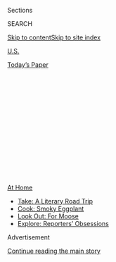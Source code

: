 <div id="app">

<div>

<div>

<div>

<div class="NYTAppHideMasthead css-1q2w90k e1suatyy0">

<div class="section css-ui9rw0 e1suatyy2">

<div class="css-eph4ug er09x8g0">

<div class="css-6n7j50">

</div>

<span class="css-1dv1kvn">Sections</span>

<div class="css-10488qs">

<span class="css-1dv1kvn">SEARCH</span>

</div>

[Skip to content](#site-content)[Skip to site
index](#site-index)

</div>

<div id="masthead-section-label" class="css-1wr3we4 eaxe0e00">

[U.S.](https://www.nytimes.com/section/us)

</div>

<div class="css-10698na e1huz5gh0">

</div>

</div>

<div id="masthead-bar-one" class="section hasLinks css-15hmgas e1csuq9d3">

<div class="css-uqyvli e1csuq9d0">

</div>

<div class="css-1uqjmks e1csuq9d1">

</div>

<div class="css-9e9ivx">

[](https://myaccount.nytimes.com/auth/login?response_type=cookie&client_id=vi)

</div>

<div class="css-1bvtpon e1csuq9d2">

[Today’s
Paper](https://www.nytimes.com/section/todayspaper)

</div>

</div>

</div>

</div>

<div data-aria-hidden="false">

<div id="site-content" data-role="main">

<div>

<div class="css-1aor85t" style="opacity:0.000000001;z-index:-1;visibility:hidden">

<div class="css-1hqnpie">

<div class="css-epjblv">

<span class="css-17xtcya">[U.S.](/section/us)</span><span class="css-x15j1o">|</span><span class="css-fwqvlz">Pregnant
in a Pandemic? These 5 Mothers of Newborns Have
Advice</span>

</div>

<div class="css-k008qs">

<div class="css-1iwv8en">

<span class="css-18z7m18"></span>

<div>

</div>

</div>

<span class="css-1n6z4y">https://nyti.ms/2xTJ2yq</span>

<div class="css-1705lsu">

<div class="css-4xjgmj">

<div class="css-4skfbu" data-role="toolbar" data-aria-label="Social Media Share buttons, Save button, and Comments Panel with current comment count" data-testid="share-tools">

  - 
  - 
  - 
  - 
    
    <div class="css-6n7j50">
    
    </div>

  - 
  - 

</div>

</div>

</div>

</div>

</div>

</div>

<div id="NYT_TOP_BANNER_REGION" class="css-13pd83m">

<div>

<div id="maps-athome-menu" class="section interactive-content interactive-size-medium css-1edisqu">

<div class="css-17ih8de interactive-body">

<div class="at-home-nav__innerContainer">

<div class="at-home-nav__title">

[At
Home](https://www.nytimes.com/spotlight/at-home?action=click&pgtype=Article&state=default&region=TOP_BANNER&context=at_home_menu)

</div>

  - [Take: A Literary Road
    Trip](https://www.nytimes.com/2020/07/28/books/time-for-a-literary-road-trip.html?action=click&pgtype=Article&state=default&region=TOP_BANNER&context=at_home_menu)
  - [Cook: Smoky
    Eggplant](https://www.nytimes.com/2020/07/29/magazine/bored-with-your-home-cooking-some-smoky-eggplant-will-fix-that.html?action=click&pgtype=Article&state=default&region=TOP_BANNER&context=at_home_menu)
  - [Look Out: For
    Moose](https://www.nytimes.com/2020/07/27/travel/moose-michigan-isle-royale.html?action=click&pgtype=Article&state=default&region=TOP_BANNER&context=at_home_menu)
  - [Explore: Reporters’
    Obsessions](https://www.nytimes.com/interactive/2020/at-home/even-more-reporters-editors-diaries-lists-recommendations.html?action=click&pgtype=Article&state=default&region=TOP_BANNER&context=at_home_menu)

</div>

</div>

</div>

</div>

</div>

<div id="top-wrapper" class="css-1sy8kpn">

<div id="top-slug" class="css-l9onyx">

Advertisement

</div>

[Continue reading the main
story](#after-top)

<div class="ad top-wrapper" style="text-align:center;height:100%;display:block;min-height:250px">

<div id="top" class="place-ad" data-position="top" data-size-key="top">

</div>

</div>

<div id="after-top">

</div>

</div>

<div>

<div id="sponsor-wrapper" class="css-1hyfx7x">

<div id="sponsor-slug" class="css-19vbshk">

Supported by

</div>

[Continue reading the main
story](#after-sponsor)

<div id="sponsor" class="ad sponsor-wrapper" style="text-align:center;height:100%;display:block">

</div>

<div id="after-sponsor">

</div>

</div>

<div class="css-186x18t">

</div>

<div class="css-1vkm6nb ehdk2mb0">

# Pregnant in a Pandemic? These 5 Mothers of Newborns Have Advice

</div>

Try to laugh, trust your own judgment and concentrate on your baby.

![<span class="css-16f3y1r e13ogyst0">Poonam Sharma Mathis documented
her experience having a baby in New York City, just as hospitalizations
and deaths from the coronavirus were starting to
rise.</span>](https://static01.nyt.com/images/2020/05/07/nyregion/nyregionspecial/poonam-c-section/poonam-c-section-videoSixteenByNineJumbo1600.jpg)

<div class="css-18e8msd">

<div class="css-vp77d3 epjyd6m0">

<div class="css-hus3qt ey68jwv0" data-aria-hidden="true">

[![Shreeya
Sinha](https://static01.nyt.com/images/2018/07/12/multimedia/author-shreeya-sinha/author-shreeya-sinha-thumbLarge.png
"Shreeya Sinha")](https://www.nytimes.com/by/shreeya-sinha)

</div>

<div class="css-1baulvz">

By [<span class="css-1baulvz last-byline" itemprop="name">Shreeya
Sinha</span>](https://www.nytimes.com/by/shreeya-sinha)

</div>

</div>

  - 
    
    <div class="css-ld3wwf e16638kd2">
    
    Published May 10, 2020Updated May 13,
    2020
    
    </div>

  - 
    
    <div class="css-4xjgmj">
    
    <div class="css-pvvomx" data-role="toolbar" data-aria-label="Social Media Share buttons, Save button, and Comments Panel with current comment count" data-testid="share-tools">
    
      - 
      - 
      - 
      - 
        
        <div class="css-6n7j50">
        
        </div>
    
      - 
      - 
    
    </div>
    
    </div>

</div>

</div>

<div class="section meteredContent css-1r7ky0e" name="articleBody" itemprop="articleBody">

<div class="css-1fanzo5 StoryBodyCompanionColumn">

<div class="css-53u6y8">

Before the coronavirus, expectant mothers relied on support from family
and friends to help them recover from painful deliveries and adapt to
unpredictable life with a newborn. Now many parents have to go it alone
and make gut-wrenching decisions:

Is a [home birth less
risky](https://www.nytimes.com/2020/03/30/parenting/home-birth-coronavirus-hospital.html)?
Who will take care of the kids if your partner is with you at the
hospital? Should you allow visitors to help with the laundry, or
struggle to do it yourself to limit your exposure to others?

The New York Times asked parents to tell us how they are coping. We
heard from more than 800 readers in at least two dozen states and five
countries. Here are some of their stories and advice for new mothers,
edited for length and clarity.

## ‘There are some silver linings for somebody who is a single mom.’

*Emily, 37, a manager at a Maryland state office, delivered her first
child, Romero, at home. She asked that her full name not be used.*

I had planned a home birth since I was five minutes pregnant. When I
first started telling people I was planning this, before the pandemic, I
was getting comments like, “Are you sure you are safe?” Now people are
asking, “Can I get the contact information?”

</div>

</div>

<div class="css-1fanzo5 StoryBodyCompanionColumn">

<div class="css-53u6y8">

I set up an aerial yoga hammock in what was once my dining room. I set
up my space that I’ve been calling the “birth gym.” I was in labor with
him for two days and 17 hours. There was a point in labor when I ran out
of contractions and we had the conversation: Should we go to the
hospital? At that point if they saw me and the baby’s position, they
would most likely give me a C-section. The midwives gave me homeopathic
stuff, and then they coached me with my mom through two hours of squats.
I had a very deep level of trust in the midwives because I went through
hours of preparation and training.

I felt the risk of exposure from going to hospital would’ve been higher.
Because of the way that the hospital takes precautions, I could only
have one person with me, excluding the midwives. I was worried about
being separated from my baby.

My partner, he’s sort of a friendly sperm donor. He’s in a high-risk
profession, so he’s not safe to see the baby. I have to weigh the risk
of someone coming in and being exposed versus hemorrhaging because I
carried too much laundry downstairs versus the risk of the baby getting
an infection because the laundry didn’t get done because I couldn’t
carry it.

There are some silver linings for somebody who is a single mom because
all of a sudden everyone needs accommodations. The possibility that I
could telework for longer, and then be able to breastfeed and not have
to put him in day care too young, has increased.

</div>

</div>

<div class="css-79elbk" data-testid="photoviewer-wrapper">

<div class="css-z3e15g" data-testid="photoviewer-wrapper-hidden">

</div>

<div class="css-1a48zt4 ehw59r15" data-testid="photoviewer-children">

![<span class="css-16f3y1r e13ogyst0" data-aria-hidden="true">Emily’s
son,
Romero.</span>](https://static01.nyt.com/images/2020/05/08/us/00VIRUS-BIRTHING/00VIRUS-BIRTHING-articleLarge.jpg?quality=75&auto=webp&disable=upscale)

</div>

</div>

<div class="css-1fanzo5 StoryBodyCompanionColumn">

<div class="css-53u6y8">

### **Advice to mothers:**

You got to trust your own judgment as a mom. As a parent, you are the
most in tune to what the best decision for your kid is.

</div>

</div>

<div class="css-1fanzo5 StoryBodyCompanionColumn">

<div class="css-53u6y8">

## ‘I’m grieving the postpartum that I could have had.’

*Carly Buxton, 35, a market researcher in Virginia, delivered Callum,
her second child, at a hospital.*

I became a postpartum doula after the birth of my first child, and I had
such high hopes for how I wanted to call on my village of support this
time around. But instead, it’s all FaceTime kisses and waves through
glass porch doors.

I’m grieving the postpartum that I could have had. I’m grieving the fact
that I could’ve had time with my husband while my daughter was at
preschool. He’s barely able to hold the baby because he’s running around
with a toddler. **** I’m grieving my parents who have only met the new
baby three times. On top of that, I have guilt because our situation is
so much better than others. We are able to order and pay for groceries.
There’s all this stuff I should be thankful for, but not being able to
be thankful for it makes it worse. There’s this persistent fear that
we’re not in the clear. We mothers who are delivering babies right now
— this is
history-making.

</div>

</div>

<div class="css-79elbk" data-testid="photoviewer-wrapper">

<div class="css-z3e15g" data-testid="photoviewer-wrapper-hidden">

</div>

<div class="css-1a48zt4 ehw59r15" data-testid="photoviewer-children">

<div class="css-1xdhyk6 erfvjey0">

<span class="css-1ly73wi e1tej78p0">Image</span>

<div class="css-zjzyr8">

<div data-testid="lazyimage-container" style="height:645.7333333333333px">

</div>

</div>

</div>

<span class="css-16f3y1r e13ogyst0" data-aria-hidden="true">Carly Buxton
delivered Callum, her second child.</span>

</div>

</div>

<div class="css-1fanzo5 StoryBodyCompanionColumn">

<div class="css-53u6y8">

### **Advice to mothers:**

Connect to people you can trust who are knowledgeable and skilled in
this field who can walk you through your decision-making process. People
are scrambling right now to build virtual support networks. Be open to
that kind of stuff. It doesn’t feel the same. Try to
laugh.

## ‘I didn’t really get to feel my baby’s skin or kiss her until we were discharged.’

*Danielle Galiano, 33, an I.T. consultant in New Jersey, delivered
Céleste*, *her second child, at a hospital.*

</div>

</div>

<div class="css-1fanzo5 StoryBodyCompanionColumn">

<div class="css-53u6y8">

There was anxiety, and we had to make hard decisions. Each step of the
way our birth plan started to change. We couldn’t bring our daughter
with us, so we had to have our parents come help. Our doctor told us
given Covid-19, a C-section would be more optimal, so we could plan for
all doctors to be there. It was a bit surreal giving birth with a mask
and surgical gear. I didn’t really get to feel my baby’s skin or kiss
her until we were discharged.

I went once a week to doctor’s appointments with masks — people were
being tested in their cars outside.

We’ve tried to stock up as much as we can, but it’s always a lingering
concern. For example, I’m breastfeeding and I needed a nipple shield.
Thank God we found it on Target. We buy certain things in advance, but
we are also [trying not to
stockpile](https://www.nytimes.com/2020/03/30/parenting/coronavirus-baby-formula-shortages-wipes-diapers.html)
because it adds to the issues everyone is
facing.

</div>

</div>

<div class="css-79elbk" data-testid="photoviewer-wrapper">

<div class="css-z3e15g" data-testid="photoviewer-wrapper-hidden">

</div>

<div class="css-1a48zt4 ehw59r15" data-testid="photoviewer-children">

<div class="css-1xdhyk6 erfvjey0">

<span class="css-1ly73wi e1tej78p0">Image</span>

<div class="css-zjzyr8">

<div data-testid="lazyimage-container" style="height:515.5555555555555px">

</div>

</div>

</div>

<span class="css-16f3y1r e13ogyst0" data-aria-hidden="true">Danielle
Galiano delivered her second child, Céleste.</span>

</div>

</div>

<div class="css-1fanzo5 StoryBodyCompanionColumn">

<div class="css-53u6y8">

### **Advice to mothers:**

I’m lucky I have a supportive loving partner doing this with me. If you
really sit and think, it can get overwhelming. Try to concentrate on
your baby and doing the best you can.

## ‘It is akin, I imagine, to having a baby in post-apocalyptic times.’

*Lindsey Gordon, 33, a former bar manager in New Orleans, delivered her
first child, Atlas, at a hospital.*

My doctor insisted I be induced on my due date because she was worried
about waiting any longer with the current pandemic scare. I was only
allowed one person with me throughout the entire birthing process. I
conceded to be induced entirely against my wishes but in times like
these, you do what you have to do. I was calm until the baby arrived —
seemingly healthy and perfect. Now I am a pile of nerves and fear. No
one is allowed to see our baby. It is heartbreaking that his
grandparents won’t get to hold him for the foreseeable future. It is
akin, I imagine, to having a baby in post-apocalyptic times. Everything
is surreal, scary and weird — searching for a sense of normalcy is a
futile endeavor.

</div>

</div>

<div class="css-1fanzo5 StoryBodyCompanionColumn">

<div class="css-53u6y8">

My post-op appointment at two weeks was a video call. I’m showing my
C-section scar in my phone camera. I cannot imagine having medical
issues post-op right now. I had to buy an infant scale to avoid having
to go back in, because he’s got weight issues.

There’s only so much you can do remotely. It was a terrible problem with
the whole breastfeeding thing. I found it exponentially more difficult
than the C-section. I’ve tried several times to get in touch with my
lactation specialist to no
avail.

</div>

</div>

<div class="css-79elbk" data-testid="photoviewer-wrapper">

<div class="css-z3e15g" data-testid="photoviewer-wrapper-hidden">

</div>

<div class="css-1a48zt4 ehw59r15" data-testid="photoviewer-children">

<div class="css-1xdhyk6 erfvjey0">

<span class="css-1ly73wi e1tej78p0">Image</span>

<div class="css-zjzyr8">

<div data-testid="lazyimage-container" style="height:515.5555555555555px">

</div>

</div>

</div>

<span class="css-16f3y1r e13ogyst0" data-aria-hidden="true">Lindsey
Gordon delivered Atlas, her first child.</span>

</div>

</div>

<div class="css-1fanzo5 StoryBodyCompanionColumn">

<div class="css-53u6y8">

### **Advice to mothers:**

Do the best you can. Be as strong as you can. It’s hard. Try to focus on
health and the baby and yourself — that’s really all that matters.

## ‘No one has met her. No one’s going to meet her.’

*Emily Fazio, 33, a teacher in Illinois, delivered Josie, her second
child, at a hospital.*

I had no idea what my nurses actually looked like. They were all in
P.P.E., We joked, “Oh, I’ll run into you in the grocery store, and I
won’t know that was you.” There were no visitors. My husband was able
to come in with me. We showed up to the E.R. in the middle of night.
They screened us outside the building to make sure we were asymptomatic.
It was a lot of precautions. I felt safe. We were discharged after 24
hours, which they normally don’t do.

No one has met her. No one’s going to meet her. My grandparents looked
at the baby in the driveway and left, so that we didn’t potentially
expose them after we’d been in the hospital.

These last few weeks have been very difficult, but life with a newborn
(and a toddler) are always difficult. Is it more difficult because we
haven’t had anyone to come hold the baby and play with the toddler so we
can shower or nap? Of course. But with some hindsight and some memories
of what it was like after our first was born, this period is difficult
no matter what, and I don’t know that any changed circumstances would
make it much easier.

</div>

</div>

<div class="css-1fanzo5 StoryBodyCompanionColumn">

<div class="css-53u6y8">

Postpartum recovery is not pretty. For the first couple of days, Maggie,
the toddler, was sad I couldn’t lift her up — it physically hurt.
Between that and the baby, she was feeling rejected. It’s hard to say,
“No, Mama can’t pick you up. Ask Daddy right now.” We’re just doing
that right now and without help.

You go through a lot of toilet paper postpartum, too because you go to
the bathroom, at least if you have a vaginal delivery. I’m supposed to
be giving vitamin D drops, but don’t have them because of delays in
procuring.

</div>

</div>

<div class="css-79elbk" data-testid="photoviewer-wrapper">

<div class="css-z3e15g" data-testid="photoviewer-wrapper-hidden">

</div>

<div class="css-1a48zt4 ehw59r15" data-testid="photoviewer-children">

<div class="css-1xdhyk6 erfvjey0">

<span class="css-1ly73wi e1tej78p0">Image</span>

<div class="css-zjzyr8">

<div data-testid="lazyimage-container" style="height:290px">

</div>

</div>

</div>

<span class="css-16f3y1r e13ogyst0" data-aria-hidden="true">Emily Fazio
delivered Josie, her second child. </span>

</div>

</div>

<div class="css-1fanzo5 StoryBodyCompanionColumn">

<div class="css-53u6y8">

### **Advice to mothers:**

The most important thing is that your babies feel love. So, even on days
that are tough, when I lose my patience, when I’m so tired I’m just
running on steam, when nothing on my to-do list has been done, I’ve been
trying to ground myself in that: My babies know that I love them. That’s
what matters most. I’m just doing the best I can.

</div>

</div>

<div>

</div>

</div>

<div>

</div>

<div>

</div>

<div>

</div>

<div>

<div id="bottom-wrapper" class="css-1ede5it">

<div id="bottom-slug" class="css-l9onyx">

Advertisement

</div>

[Continue reading the main
story](#after-bottom)

<div id="bottom" class="ad bottom-wrapper" style="text-align:center;height:100%;display:block;min-height:90px">

</div>

<div id="after-bottom">

</div>

</div>

</div>

</div>

</div>

## Site Index

<div>

</div>

## Site Information Navigation

  - [© <span>2020</span> <span>The New York Times
    Company</span>](https://help.nytimes.com/hc/en-us/articles/115014792127-Copyright-notice)

<!-- end list -->

  - [NYTCo](https://www.nytco.com/)
  - [Contact
    Us](https://help.nytimes.com/hc/en-us/articles/115015385887-Contact-Us)
  - [Work with us](https://www.nytco.com/careers/)
  - [Advertise](https://nytmediakit.com/)
  - [T Brand Studio](http://www.tbrandstudio.com/)
  - [Your Ad
    Choices](https://www.nytimes.com/privacy/cookie-policy#how-do-i-manage-trackers)
  - [Privacy](https://www.nytimes.com/privacy)
  - [Terms of
    Service](https://help.nytimes.com/hc/en-us/articles/115014893428-Terms-of-service)
  - [Terms of
    Sale](https://help.nytimes.com/hc/en-us/articles/115014893968-Terms-of-sale)
  - [Site
    Map](https://spiderbites.nytimes.com)
  - [Help](https://help.nytimes.com/hc/en-us)
  - [Subscriptions](https://www.nytimes.com/subscription?campaignId=37WXW)

</div>

</div>

</div>

</div>
